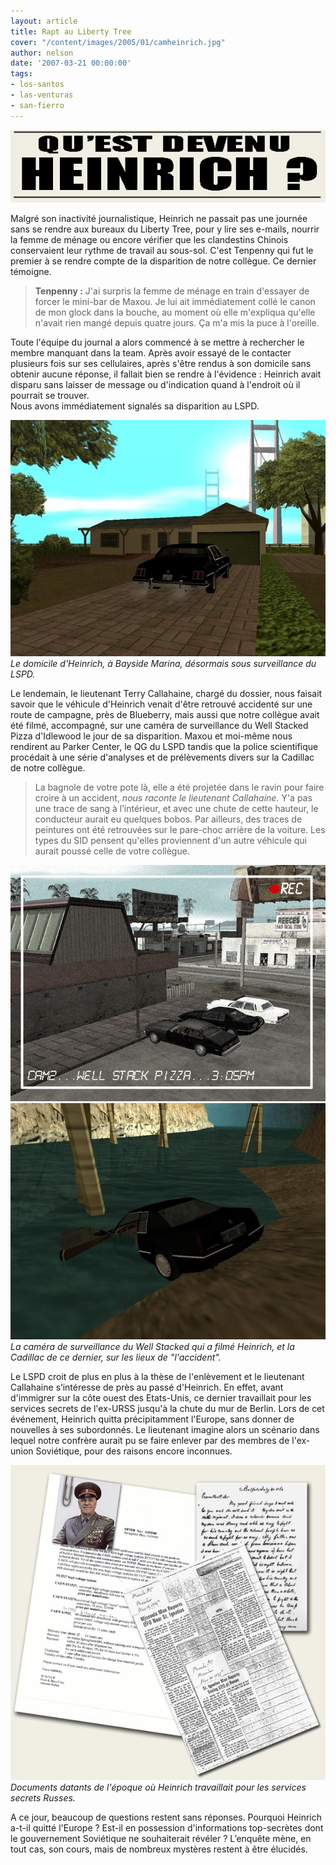 ```yaml
---
layout: article
title: Rapt au Liberty Tree
cover: "/content/images/2005/01/camheinrich.jpg"
author: nelson
date: '2007-03-21 00:00:00'
tags:
- los-santos
- las-venturas
- san-fierro
---
```


![](/content/images/2005/01/heinrichtitle.jpg)

Malgré son inactivité journalistique, Heinrich ne passait pas une journée sans se rendre aux bureaux du Liberty Tree, pour y lire ses e-mails, nourrir la femme de ménage ou encore vérifier que les clandestins Chinois conservaient leur rythme de travail au sous-sol. C'est Tenpenny qui fut le premier&nbsp;à se rendre compte de la disparition de notre collègue. Ce dernier témoigne.

> **Tenpenny :** J'ai surpris la femme de ménage en train d'essayer de forcer le mini-bar de Maxou. Je lui ait immédiatement collé le canon de mon glock dans la bouche, au moment où elle m'expliqua qu'elle n'avait rien mangé depuis quatre jours. Ça m'a mis la puce à l'oreille.

Toute l'équipe du journal a alors commencé&nbsp;à se mettre à rechercher le membre manquant dans la team. Après avoir essayé de le contacter plusieurs fois sur ses cellulaires, après s'être rendus à son domicile sans obtenir aucune réponse, il fallait bien se rendre à l'évidence : Heinrich avait disparu sans laisser de message ou d'indication quand à l'endroit où il pourrait se trouver.  
Nous avons immédiatement signalés sa disparition au LSPD.

![Le domicile d'Heinrich, à Bayside Marina, désormais sous surveillance du LSPD.](/content/images/2005/01/heinrichhouse.jpg)
_Le domicile d'Heinrich, à Bayside Marina, désormais sous surveillance du LSPD._

Le lendemain, le lieutenant Terry Callahaine, chargé du dossier, nous faisait savoir que le véhicule d'Heinrich venait d'être retrouvé accidenté sur une route de campagne, près de Blueberry, mais aussi que notre collègue avait été filmé, accompagné, sur une caméra de surveillance du Well Stacked Pizza d'Idlewood le jour de sa disparition. Maxou et moi-même nous rendirent au Parker Center, le QG du LSPD tandis que la police scientifique procédait à une série d'analyses et de prélèvements divers sur la Cadillac de notre collègue.

> La bagnole de votre pote là, elle a été projetée dans le ravin pour faire croire à un accident, _nous raconte le lieutenant Callahaine._ Y'a pas une trace de sang à l’intérieur, et avec une chute de cette hauteur, le conducteur aurait eu quelques bobos. Par ailleurs, des traces de peintures ont été retrouvées sur le pare-choc arrière de la voiture. Les types du SID pensent qu'elles proviennent d'un autre véhicule qui aurait poussé celle de votre collègue.

![](/content/images/2005/01/camheinrich.jpg)
![La caméra de surveillance du Well Stacked qui a filmé Heinrich, et la Cadillac de ce dernier, sur les lieux de "l'accident".](/content/images/2005/01/cadheinrich.jpg)
_La caméra de surveillance du Well Stacked qui a filmé Heinrich, et la Cadillac de ce dernier, sur les lieux de "l'accident"._

Le LSPD croit de plus en plus à la thèse de l'enlèvement et le lieutenant Callahaine s’intéresse de près au passé d'Heinrich. En effet, avant d'immigrer sur la côte ouest des Etats-Unis, ce dernier travaillait pour les services secrets de l'ex-URSS jusqu'à la chute du mur de Berlin. Lors de cet événement, Heinrich quitta précipitamment l'Europe, sans donner de nouvelles à ses subordonnés. Le lieutenant imagine alors un scénario dans lequel notre confrère aurait pu se faire enlever par des membres de l'ex-union Soviétique, pour des raisons encore inconnues.

![Documents datants de l'époque où Heinrich travaillait pour les services secrets Russes.](/content/images/2005/01/heinrichdocs.jpg)
_Documents datants de l'époque où Heinrich travaillait pour les services secrets Russes._

A ce jour, beaucoup de questions restent sans réponses. Pourquoi Heinrich a-t-il quitté l'Europe ? Est-il en possession d'informations top-secrètes dont le gouvernement Soviétique ne souhaiterait révéler ? L’enquête mène, en tout cas, son cours, mais de nombreux mystères restent à être élucidés.

<!--kg-card-end: markdown-->

